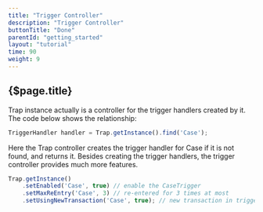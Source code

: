 ```yaml
---
title: "Trigger Controller"
description: "Trigger Controller"
buttonTitle: "Done"
parentId: "getting_started"
layout: "tutorial"
time: 90
weight: 9
---
```


## {$page.title}

Trap instance actually is a controller for the trigger handlers created by it. The code below shows the relationship:

```javascript
TriggerHandler handler = Trap.getInstance().find('Case');
```

Here the Trap controller creates the trigger handler for Case if it is not found, and returns it. Besides creating the trigger handlers, the trigger controller provides much more features.

```javascript
Trap.getInstance()
    .setEnabled('Case', true) // enable the CaseTrigger
    .setMaxReEntry('Case', 3) // re-entered for 3 times at most
    .setUsingNewTransaction('Case', true); // new transaction in trigger
```
